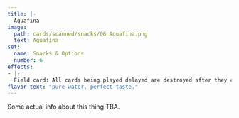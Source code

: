 ```yaml
---
title: |-
  Aquafina
image: 
  path: cards/scanned/snacks/06 Aquafina.png
  text: Aquafina
set:
  name: Snacks & Options
  number: 6
effects: 
- |-
  Field card: All cards being played delayed are destroyed after they come into effect
flavor-text: "pure water, perfect taste."
---
```

Some actual info about this thing TBA.
